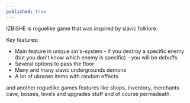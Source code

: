```yaml
---
published: true
---
```

IZBISHE is roguelike game that was inspired by slavic folklore. 

Key features:
- Main feature in unique sin's-system - if you destroy a specific enemy (but you don't know which enemy is specific) - you will be debuffs
- Several options to pass the floor
- Many and many slavic undergrounds demons
- A lot of uknown items with random effects

and another roguelike games features like shops, inventory, merchants cave, bosses, levels and upgrades stuff and of course permadeath.
